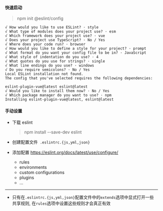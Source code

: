 #### 快速启动

> npm init @eslint/config

```
√ How would you like to use ESLint? · style
√ What type of modules does your project use? · esm
√ Which framework does your project use? · vue
√ Does your project use TypeScript? · No / Yes
√ Where does your code run? · browser
√ How would you like to define a style for your project? · prompt
√ What format do you want your config file to be in? · JavaScript
√ What style of indentation do you use? · 4
√ What quotes do you use for strings? · single
√ What line endings do you use? · windows
√ Do you require semicolons? · No / Yes
Local ESLint installation not found.
The config that you've selected requires the following dependencies:

eslint-plugin-vue@latest eslint@latest
√ Would you like to install them now? · No / Yes
√ Which package manager do you want to use? · npm
Installing eslint-plugin-vue@latest, eslint@latest
```

#### 手动设置

+ 下载 eslint 

  > npm install --save-dev eslint

+ 创建配置文件` .eslintrc.{js,yml,json}`
+ 添加配置 https://eslint.org/docs/latest/use/configure/
  + rules
  + environments
  + custom configurations
  + plugins
  + ...

---

+ 只有在`.eslintrc.{js,yml,json}`配置文件中的`extends`选项中显式打开一些共享规则, 在`rules`选项中设置这些规则才会真正有效